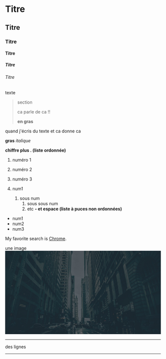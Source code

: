# Titre
## Titre
### Titre
#### Titre
##### Titre
###### Titre
texte
> section
>
> ca parle de ca !!
>
>  **en gras**

quand j'écris du texte 
et ca donne ca

**gras**
*italique*

**chiffre plus . (liste ordonnée)**

1. numéro 1
2.  numéro 2
3.   numéro 3

4. num1
   1. sous num
      1. sous sous num
      2. etc
 **- et espace (liste à puces non ordonnées)**

- num1
- num2
- num3

My favorite search is [Chrome](https://google.com/chrome).

une image ![alt de l'image](image/banner_bg.jpg)

***
des lignes
***
